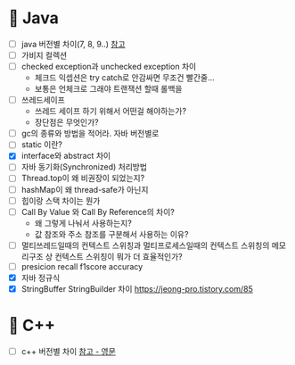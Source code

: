 # 📍 Java
* [ ] java 버전별 차이(7, 8, 9..) [참고](https://ggomi.github.io/jdk-version/)
* [ ] 가비지 컬렉션
* [ ] checked exception과 unchecked exception 차이
  + 체크드 익셉션은 try catch로 안감싸면 무조건 빨간줄...
  + 보통은 언체크로 그래야 트랜잭션 할때 롤백을
* [ ] 쓰레드세이프
  + 쓰레드 세이프 하기 위해서 어떤걸 해야하는가?
  + 장단점은 무엇인가?
* [ ] gc의 종류와 방법을 적어라. 자바 버전별로
* [ ] static 이란?
* [x] interface와 abstract 차이
* [ ] 자바 동기화(Synchronized) 처리방법 
* [ ] Thread.top이 왜 비권장이 되었는지?
* [ ] hashMap이 왜 thread-safe가 아닌지
* [ ] 힙이랑 스택 차이는 뭔가
* [ ] Call By Value 와 Call By Reference의 차이? 
  + 왜 그렇게 나눠서 사용하는지? 
  + 값 참조와 주소 참조를 구분해서 사용하는 이유?
* [ ] 멀티쓰레드일때의 컨텍스트 스위칭과 멀티프로세스일때의 컨텍스트 스위칭의 메모리구조 상 컨텍스트 스위칭이 뭐가 더 효율적인가?
* [ ] presicion recall f1score accuracy 
* [x] 자바 정규식
* [x] StringBuffer StringBuilder 차이 https://jeong-pro.tistory.com/85

# 📍 C++
* [ ] c++ 버전별 차이 [참고 - 영문](https://github.com/AnthonyCalandra/modern-cpp-features)
